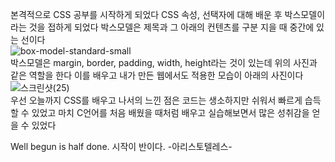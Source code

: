 본격적으로 CSS 공부를 시작하게 되었다
CSS 속성, 선택자에 대해 배운 후
박스모델이라는 것을 접하게 되었다
박스모델은 제목과 그 아래의 컨텐츠를 구분 지을 때 중간에 있는 선이다
<br>![box-model-standard-small](https://user-images.githubusercontent.com/38243724/63849763-b09bf400-c9cd-11e9-9017-80d717104b96.png)<br>
박스모델은 margin, border, padding, width, height라는 것이 있는데 위의 사진과 같은 역할을 한다
이를 배우고 내가 만든 웹에서도 적용한 모습이 아래의 사진이다
<br>![스크린샷(25)](https://user-images.githubusercontent.com/38243724/63849992-243e0100-c9ce-11e9-9784-f442ef22e8ed.png)<br>
우선 오늘까지 CSS를 배우고 나서의 느낀 점은 코드는 생소하지만 쉬워서 빠르게 습득할 수 있었고
마치 C언어를 처음 배웠을 때처럼 배우고 실습해보면서 많은 성취감을 얻을 수 있었다

Well begun is half done.
시작이 반이다.
-아리스토텔레스-
